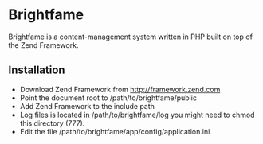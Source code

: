 Brightfame
==========

Brightfame is a content-management system written in PHP built on top of the
Zend Framework.

Installation
------------

 * Download Zend Framework from http://framework.zend.com
 * Point the document root to /path/to/brightfame/public
 * Add Zend Framework to the include path
 * Log files is located in /path/to/brightfame/log you might need to chmod 
   this directory (777).
 * Edit the file /path/to/brightfame/app/config/application.ini